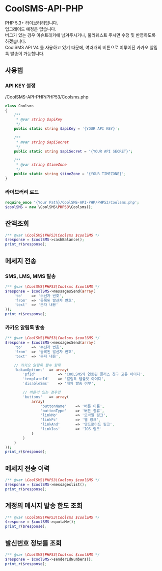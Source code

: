 # CoolSMS-API-PHP
PHP 5.3+ 라이브러리입니다.  
업그레이드 예정은 없습니다.  
버그가 있는 경우 이슈트래커에 남겨주시거나, 풀리퀘스트 주시면 수정 및 반영하도록 하겠습니다.  
CoolSMS API V4 를 사용하고 있기 때문에, 여러개의 버튼으로 이루어진 카카오 알림톡 발송이 가능합니다.

## 사용법
### API KEY 설정
/CoolSMS-API-PHP/PHP53/Coolsms.php
```php
class Coolsms
{
	/**
	 * @var string $apiKey
	 */
	public static string $apiKey = '{YOUR API KEY}';

	/**
	 * @var string $apiSecret
	 */
	public static string $apiSecret = '{YOUR API SECRET}';

	/**
	 * @var string $timeZone
	 */
	public static string $timeZone = '{YOUR TIMEZONE}';
}
```

### 라이브러리 로드
```php
require_once '{Your Path}/CoolSMS-API-PHP/PHP53/Coolsms.php';
$coolSMS = new \CoolSMS\PHP53\Coolsms();
```

## 잔액조회
```php
/** @var \CoolSMS\PHP53\Coolsms $coolSMS */
$response = $coolSMS->cashBalance();
print_r($response);
```

## 메세지 전송
### SMS, LMS, MMS 발송
```php
/** @var \CoolSMS\PHP53\Coolsms $coolSMS */
$response = $coolSMS->messagesSend(array(
    'to'    => '수신자 번호',
    'from'  => '등록된 발신자 번호',
    'text'  => '문자 내용'
));
print_r($response);
```

### 카카오 알림톡 발송
```php
/** @var \CoolSMS\PHP53\Coolsms $coolSMS */
$response = $coolSMS->messagesSend(array(
    'to'    => '수신자 번호',
    'from'  => '등록된 발신자 번호',
    'text'  => '문자 내용',

    // 카카오 알림톡 필수 항목
    'kakaoOptions'  => array(
        'pfId'          => 'COOLSMS와 연동된 플러스 친구 고유 아이디',
        'templateId'    => '알림톡 템플릿 아이디',
        'disableSms'    => '대체 발송 여부',

        // 버튼이 있는 경우만
        'buttons'   => array(
            array(
                'buttonName'    => '버튼 이름',
                'buttonType'    => '버튼 종류',
                'linkMo'        => '모바일 링크',
                'linkPc'        => '웹 링크',
                'linkAnd'       => '안드로이드 링크',
                'linkIos'       => 'IOS 링크'
            )
        )
    )
));
print_r($response);
```

## 메세지 전송 이력
```php
/** @var \CoolSMS\PHP53\Coolsms $coolSMS */
$response = $coolSMS->messageslist();
print_r($response);
```

## 계정의 메시지 발송 한도 조회
```php
/** @var \CoolSMS\PHP53\Coolsms $coolSMS */
$response = $coolSMS->quotaMe();
print_r($response);
```

## 발신번호 정보를 조회
```php
/** @var \CoolSMS\PHP53\Coolsms $coolSMS */
$response = $coolSMS->senderIdNumbers();
print_r($response);
```
